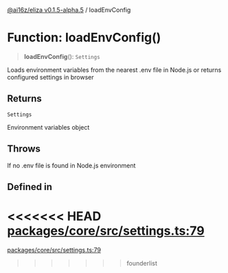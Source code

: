 [@ai16z/eliza v0.1.5-alpha.5](../index.md) / loadEnvConfig

# Function: loadEnvConfig()

> **loadEnvConfig**(): `Settings`

Loads environment variables from the nearest .env file in Node.js
or returns configured settings in browser

## Returns

`Settings`

Environment variables object

## Throws

If no .env file is found in Node.js environment

## Defined in

<<<<<<< HEAD
[packages/core/src/settings.ts:79](https://github.com/ai16z/eliza/blob/main/packages/core/src/settings.ts#L79)
=======
[packages/core/src/settings.ts:79](https://github.com/konstantine25b/eliza/blob/main/packages/core/src/settings.ts#L79)
>>>>>>> founderlist
